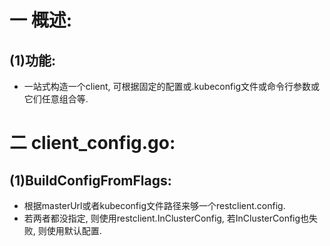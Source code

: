 # 一 概述:
## (1)功能:
- 一站式构造一个client, 可根据固定的配置或.kubeconfig文件或命令行参数或它们任意组合等.

# 二 client_config.go:
## (1)BuildConfigFromFlags:
- 根据masterUrl或者kubeconfig文件路径来够一个restclient.config.
- 若两者都没指定, 则使用restclient.InClusterConfig, 若InClusterConfig也失败, 则使用默认配置.
